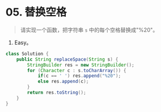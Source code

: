 # 05. 替换空格

> 请实现一个函数，把字符串 `s` 中的每个空格替换成"%20"。

1. Easy。

```java
class Solution {
    public String replaceSpace(String s) {
        StringBuilder res = new StringBuilder();
        for (Character c : s.toCharArray()) {
            if(c == ' ') res.append("%20");
            else res.append(c);
        }
        return res.toString();
    }
}
```

